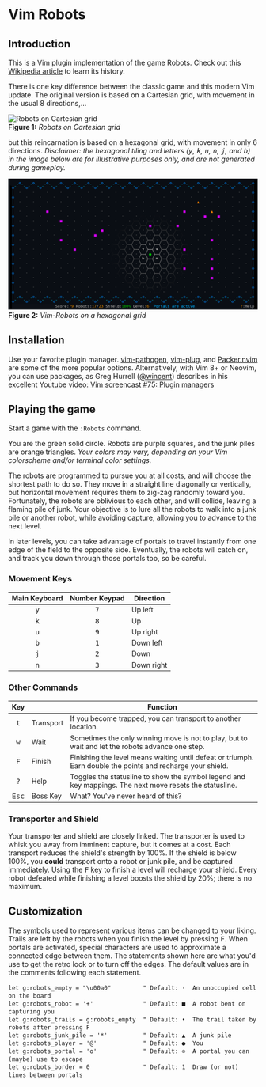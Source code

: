 # Vim Robots

## Introduction
This is a Vim plugin implementation of the game Robots. Check out this [Wikipedia article](https://en.wikipedia.org/wiki/Chase_(video_game)) to learn its history.

There is one key difference between the classic game and this modern Vim update. The original version is based on a Cartesian grid, with movement in the usual 8 directions,...

![Robots on Cartesian grid](https://upload.wikimedia.org/wikipedia/commons/b/bf/Robots_text_screenshot.png)
<br/>**Figure 1:** *Robots on Cartesian grid*

but this reincarnation is based on a hexagonal grid, with movement in only 6 directions. *Disclaimer: the hexagonal tiling and letters (<kbd>y</kbd>, <kbd>k</kbd>, <kbd>u</kbd>, <kbd>n</kbd>, <kbd>j</kbd>, and <kbd>b</kbd>) in the image below are for illustrative purposes only, and are not generated during gameplay.*

![Robots on a hexagonal grid](HexRobots.png)
<br/>**Figure 2:** *Vim-Robots on a hexagonal grid*

## Installation

Use your favorite plugin manager. [vim-pathogen](https://github.com/tpope/vim-pathogen), [vim-plug](https://github.com/junegunn/vim-plug), and [Packer.nvim](https://github.com/wbthomason/packer.nvim) are some of the more popular options. Alternatively, with Vim 8+ or Neovim, you can use packages, as Greg Hurrell ([@wincent](https://github.com/wincent)) describes in his excellent Youtube video: [Vim screencast #75: Plugin managers](https://www.youtube.com/watch?v=X2_R3uxDN6g)

## Playing the game

Start a game with the `:Robots` command.

You are the green solid circle. Robots are purple squares, and the junk piles are orange triangles. *Your colors may vary, depending on your Vim colorscheme and/or terminal color settings.*

The robots are programmed to pursue you at all costs, and will choose the shortest path to do so. They move in a straight line diagonally or vertically, but horizontal movement requires them to zig-zag randomly toward you. Fortunately, the robots are oblivious to each other, and will collide, leaving a flaming pile of junk. Your objective is to lure all the robots to walk into a junk pile or another robot, while avoiding capture, allowing you to advance to the next level.

In later levels, you can take advantage of portals to travel instantly from one edge of the field to the opposite side. Eventually, the robots will catch on, and track you down through those portals too, so be careful.

### Movement Keys

Main Keyboard | Number Keypad | Direction
:-:|:-:|---
<kbd>y</kbd> | <kbd>7</kbd> | Up left
<kbd>k</kbd> | <kbd>8</kbd> | Up
<kbd>u</kbd> | <kbd>9</kbd> | Up right
<kbd>b</kbd> | <kbd>1</kbd> | Down left
<kbd>j</kbd> | <kbd>2</kbd> | Down
<kbd>n</kbd> | <kbd>3</kbd> | Down right

### Other Commands

Key | | Function
:-:|---|---
<kbd>t</kbd>   | Transport | If you become trapped, you can transport to another location.
<kbd>w</kbd>   | Wait      | Sometimes the only winning move is not to play, but to wait and let the robots advance one step.
<kbd>F</kbd>   | Finish    | Finishing the level means waiting until defeat or triumph. Earn double the points and recharge your shield.
<kbd>?</kbd>   | Help      | Toggles the statusline to show the symbol legend and key mappings. The next move resets the statusline.
<kbd>Esc</kbd> | Boss Key  | What? You've never heard of this?

### Transporter and Shield
Your transporter and shield are closely linked. The transporter is used to whisk you away from imminent capture, but it comes at a cost. Each transport reduces the shield's strength by 100%. If the shield is below 100%, you **could** transport onto a robot or junk pile, and be captured immediately. Using the <kbd>F</kbd> key to finish a level will recharge your shield. Every robot defeated while finishing a level boosts the shield by 20%; there is no maximum.

## Customization
The symbols used to represent various items can be changed to your liking. Trails are left by the robots when you finish the level by pressing <kbd>F</kbd>. When portals are activated, special characters are used to approximate a connected edge between them. The statements shown here are what you'd use to get the retro look or to turn off the edges. The default values are in the comments following each statement.

```vim
let g:robots_empty = "\u00a0"         " Default: ·  An unoccupied cell on the board
let g:robots_robot = '+'              " Default: ■  A robot bent on capturing you
let g:robots_trails = g:robots_empty  " Default: •  The trail taken by robots after pressing F
let g:robots_junk_pile = '*'          " Default: ▲  A junk pile
let g:robots_player = '@'             " Default: ●  You
let g:robots_portal = 'o'             " Default: ⊙  A portal you can (maybe) use to escape
let g:robots_border = 0               " Default: 1  Draw (or not) lines between portals
```
